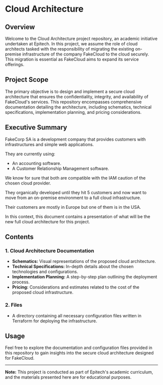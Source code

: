 # Cloud Architecture

## Overview

Welcome to the Cloud Architecture project repository, an academic initiative undertaken at Epitech. In this project, we assume the role of cloud architects tasked with the responsibility of migrating the existing on-premise infrastructure of the company FakeCloud to the cloud securely. This migration is essential as FakeCloud aims to expand its service offerings.

## Project Scope

The primary objective is to design and implement a secure cloud architecture that ensures the confidentiality, integrity, and availability of FakeCloud's services. This repository encompasses comprehensive documentation detailing the architecture, including schematics, technical specifications, implementation planning, and pricing considerations.

## Executive Summary

FakeCorp SA is a development company that provides customers with infrastructures and simple web applications.

They are currently using:
- An accounting software.
- A Customer Relationship Management software.

We know for sure that both are compatible with the IAM caution of the chosen cloud provider.

They organically developed until they hit 5 customers and now want to move from an on-premise environment to a full cloud infrastructure.

Their customers are mostly in Europe but one of them is in the USA.

In this context, this document contains a presentation of what will be the new full cloud architecture for this project.

## Contents

### 1. Cloud Architecture Documentation
   - **Schematics:** Visual representations of the proposed cloud architecture.
   - **Technical Specifications:** In-depth details about the chosen technologies and configurations.
   - **Implementation Planning:** A step-by-step plan outlining the deployment process.
   - **Pricing:** Considerations and estimates related to the cost of the proposed cloud infrastructure.

### 2. Files
   - A directory containing all necessary configuration files written in Terraform for deploying the infrastructure.

## Usage

Feel free to explore the documentation and configuration files provided in this repository to gain insights into the secure cloud architecture designed for FakeCloud.

---

**Note:** This project is conducted as part of Epitech's academic curriculum, and the materials presented here are for educational purposes.

